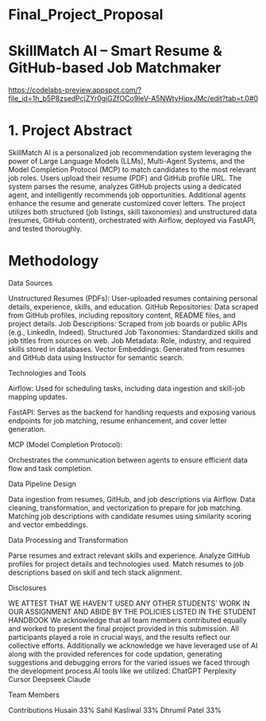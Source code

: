# Final_Project_Proposal

# SkillMatch AI – Smart Resume &amp; GitHub-based Job Matchmaker

https://codelabs-preview.appspot.com/?file_id=1h_b5P8zsedPcjZYr0giGZfOCo9leV-A5NWtyHjpxJMc/edit?tab=t.0#0


# 1. Project Abstract
SkillMatch AI is a personalized job recommendation system leveraging the power of Large Language Models (LLMs), Multi-Agent Systems, and the Model Completion Protocol (MCP) to match candidates to the most relevant job roles. Users upload their resume (PDF) and GitHub profile URL. The system parses the resume, analyzes GitHub projects using a dedicated agent, and intelligently recommends job opportunities. Additional agents enhance the resume and generate customized cover letters. The project utilizes both structured (job listings, skill taxonomies) and unstructured data (resumes, GitHub content), orchestrated with Airflow, deployed via FastAPI, and tested thoroughly.


# Methodology

Data Sources

Unstructured
Resumes (PDFs): User-uploaded resumes containing personal details, experience, skills, and education.
GitHub Repositories: Data scraped from GitHub profiles, including repository content, README files, and project details.
Job Descriptions: Scraped from job boards or public APIs (e.g., LinkedIn, Indeed).
Structured
Job Taxonomies: Standardized skills and job titles from sources on web.
Job Metadata: Role, industry, and required skills stored in databases.
Vector Embeddings: Generated from resumes and GitHub data using Instructor for semantic search.


Technologies and Tools


Airflow: Used for scheduling tasks, including data ingestion and skill-job mapping updates.


FastAPI: Serves as the backend for handling requests and exposing various endpoints for job matching, resume enhancement, and cover letter generation.


MCP (Model Completion Protocol): 

Orchestrates the communication between agents to ensure efficient data flow and task completion.


Data Pipeline Design

Data ingestion from resumes, GitHub, and job descriptions via Airflow.
Data cleaning, transformation, and vectorization to prepare for job matching.
Matching job descriptions with candidate resumes using similarity scoring and vector embeddings.


Data Processing and Transformation

Parse resumes and extract relevant skills and experience.
Analyze GitHub profiles for project details and technologies used.
Match resumes to job descriptions based on skill and tech stack alignment.


Disclosures

WE ATTEST THAT WE HAVEN'T USED ANY OTHER STUDENTS' WORK IN OUR ASSIGNMENT AND ABIDE BY THE POLICIES LISTED IN THE STUDENT HANDBOOK
We acknowledge that all team members contributed equally and worked to present the final project provided in this submission. All participants played a role in crucial ways, and the results reflect our collective efforts.
Additionally we acknowledge we have leveraged use of AI along with the provided references for code updation, generating suggestions and debugging errors for the varied issues we faced through the development process.AI tools like we utilized:
ChatGPT
Perplexity
Cursor
Deepseek
Claude

Team Members

Contributions
Husain
33%
Sahil Kasliwal
33%
Dhrumil Patel
33%



